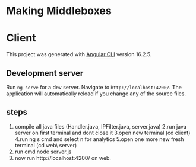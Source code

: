 # Making Middleboxes
# Client

This project was generated with [Angular CLI](https://github.com/angular/angular-cli) version 16.2.5.

## Development server

Run `ng serve` for a dev server. Navigate to `http://localhost:4200/`. The application will automatically reload if you change any of the source files.

## steps
1. compile all java files (Handler.java, IPFilter.java, server.java)
2.run java server on first terminal and dont close it
3.open new terminal (cd client)
4.run ng s cmd and select n for analytics
5.open one more new fresh terminal (cd web\ server)
6. run cmd node server.js
7. now run http://localhost:4200/ on web.

